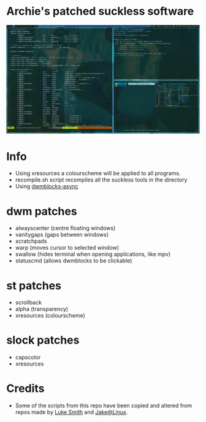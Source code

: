 # Archie's patched suckless software
![Screenshot](screenshot.png "Screenshot")
# Info
- Using xresources a colourscheme will be applied to all programs.
- recompile.sh script recompiles all the suckless tools in the directory
- Using [dwmblocks-async](https://github.com/UtkarshVerma/dwmblocks-async)
# dwm patches
- alwayscenter (centre floating windows)
- vanitygaps (gaps between windows)
- scratchpads
- warp (moves cursor to selected window)
- swallow (hides terminal when opening applications, like mpv)
- statuscmd (allows dwmblocks to be clickable)
# st patches
 - scrollback
 - alpha (transparency)
 - xresources (colourscheme)
# slock patches
- capscolor
- xresources
# Credits
- Some of the scripts from this repo have been copied and altered from repos made by [Luke Smith](https://github.com/lukesmithxyz) and [Jake@Linux](https://github.com/jdpedersen1).
